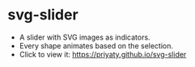 # svg-slider

- A slider with SVG images as indicators.
- Every shape animates based on the selection.
- Click to view it: https://priyaty.github.io/svg-slider
